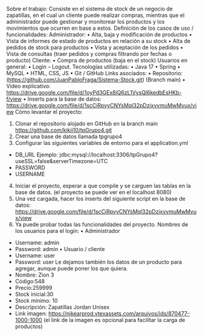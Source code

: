 Sobre el trabajo:
Consiste en el sistema de stock de un negocio de zapatillas, en el cual un cliente puede
realizar compras, mientras que el administrador puede gestionar y monitorear los productos
y los movimientos que ocurren en base a estos.
Definición de los casos de uso / funcionalidades:
Administrador:
• Alta, baja y modificación de productos
• Vista de informes de estado de productos en relación a su stock
• Alta de pedidos de stock para productos
• Vista y aceptación de los pedidos
• Vista de consultas (traer pedidos y compras filtrando por fechas o producto)
Cliente:
• Compra de productos (baja en el stock)
Usuarios en general:
• Login – Logout.
Tecnologías utilizadas:
• Java 17
• Spring
• MySQL
• HTML, CSS, JS
• Git / GitHub
Links asociados:
• Repositorio: (https://github.com/JuanPabloFraga/Sistema-Stock.git) (Branch main)
• Video explicativo:
https://drive.google.com/file/d/1oyPd3GEx8iQ6zL1VysQl6kedbEsHKb-f/view
• Inserts para la base de datos:
https://drive.google.com/file/d/1scCiRpvyCNYsMql32pDzjxvvmuMwMvux/view
Cómo levantar el proyecto:
1. Clonar el repositorio alojado en GitHub en la branch main
https://github.com/kikii10/tpGrupo4.git
2. Crear una base de datos llamada tpgrupo4
3. Configurar las siguientes variables de entorno para el application.yml
- DB_URL
Ejemplo: jdbc:mysql://localhost:3306/tpGrupo4?useSSL=false&serverTimezone=UTC
- PASSWORD
- USERNAME
4. Iniciar el proyecto, esperar a que compile y se carguen las tablas en la base de
datos.
(el proyecto se puede ver en el localhost 8080)
5. Una vez cargada, hacer los inserts del siguiente script en la base de datos:
https://drive.google.com/file/d/1scCiRpvyCNYsMql32pDzjxvvmuMwMvux/view
6. Ya puede probar todas las funcionalidades del proyecto.
Nombres de los usuarios para el login:
• Administrador
- Username: admin
- Password: admin
• Usuario / cliente
- Username: user
- Password: user
Le dejamos también los datos de un producto para agregar, aunque puede poner los que
quiera.
- Nombre: Zion 3
- Código:548
- Precio:259999
- Stock inicial:30
- Stock mínimo: 10
- Descripción: Zapatillas Jordan Unisex
- Link imagen: https://nikearprod.vtexassets.com/arquivos/ids/870477-1000-1000
(el link de la imagen es opcional para facilitar la carga de productos)

